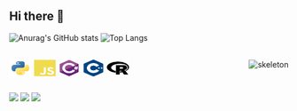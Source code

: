 ## Hi there 👾

![Anurag's GitHub stats](https://github-readme-stats.vercel.app/api?username=yvngfenriz&show_icons=true&theme=tokyonight)
![Top Langs](https://github-readme-stats.vercel.app/api/top-langs/?username=yvngfenriz&show_icons=true&theme=tokyonight) 

<div style="display: inline_block"><br> 
  <img align="center" alt="fenriz-Python" height="30" width="40" src="https://github.com/devicons/devicon/blob/master/icons/python/python-original.svg">
  <img align="center" alt="fenriz-javascript" height="30" width="40" src="https://raw.githubusercontent.com/devicons/devicon/master/icons/javascript/javascript-plain.svg">
  <img align="center" alt="fenriz-Csharp" height="30" width="40" src="https://raw.githubusercontent.com/devicons/devicon/master/icons/csharp/csharp-original.svg">
  <img align="center" alt="fenriz-C++" height="30" width="40" src="https://github.com/devicons/devicon/blob/master/icons/cplusplus/cplusplus-plain.svg">
  <img align="center" alt="fenriz-R" height="30" width="40" src="https://github.com/devicons/devicon/blob/master/icons/r/r-plain.svg">
  <img align="right" alt="skeleton" src="https://github.com/yvngfenriz/yvngfenriz/blob/main/skeleton.gif"">
</div>

##
  
  <div>
  <a href = "mailto: caiquevisgueira@gmail.com"><img src="https://img.shields.io/badge/-Gmail-%23EA4335?style=for-the-badge&logo=gmail&logoColor=white" target="_blank"></a>
  <a href="https://www.linkedin.com/in/caiquevisgueira/" target="_blank"><img src="https://img.shields.io/badge/-LinkedIn-%230077B5?style=for-the-badge&logo=linkedin&logoColor=white" target="_blank"></a>
  <a href="https://www.instagram.com/yvngfenriz/" target="_blank"><img src="https://img.shields.io/badge/-Instagram-%23E4405F?style=for-the-badge&logo=instagram&logoColor=white" target="_blank"></a>

